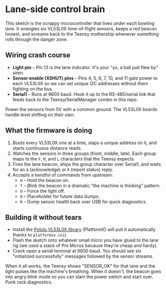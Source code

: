 # Lane-side control brain

This sketch is the scrappy microcontroller that lives under each bowling lane. It wrangles six
VL53L0X time-of-flight sensors, keeps a red beacon honest, and screams back to the Teensy mothership
whenever something rolls through the danger zone.

## Wiring crash course

* **Light pin** – Pin 13 is the lane indicator. It's your "yo, a ball just flew by" siren.
* **Sensor enable (XSHUT) pins** – Pins 4, 5, 6, 7, 10, and 11 gate power to each VL53L0X so we can set
  unique I2C addresses without them fighting on the bus.
* **Serial1** – Runs at 9600 baud. Hook it up to the RS-485/serial link that feeds back to the
  Teensy/SerialManager combo in this repo.

Power the sensors from 5V with a common ground. The VL53L0X boards handle level shifting on their own.

## What the firmware is doing

1. Boots every VL53L0X one at a time, slaps a unique address on it, and starts continuous distance reads.
2. Watches the sensors in three groups (front, middle, late). Each group maps to the `F`, `M`, and `L`
   characters that the Teensy expects.
3. Fires the lane beacon, ships the group character over Serial1, and waits for an `A` (acknowledge) or
   `R` (report status) reply.
4. Accepts a handful of commands from upstream:
   * `H` – Hold the beacon on.
   * `T` – Blink the beacon in a dramatic "the machine is thinking" pattern.
   * `O` – Force the light off.
   * `D` – Placeholder for future data dumps.
   * `R` – Dump sensor health back over USB for quick diagnostics.

## Building it without tears

* Install the [Pololu VL53L0X library](https://github.com/pololu/vl53l0x-arduino) (PlatformIO will pull
  it automatically thanks to `platformio.ini`).
* Flash the sketch onto whatever small micro you have glued to the lane rig (we used a stack of Pro
  Micros because they're cheap and hardy).
* Crack open a serial terminal at 9600 baud. You should see six "initialized successfully" messages
  followed by the sensor streams.

When it all works, the Teensy shows "SENSOR_OK" for that lane and the light pulses like the machine's
breathing. When it doesn't, the beacon goes into angry blink mode so you can slam the power switch and
start over. Punk rock diagnostics.
